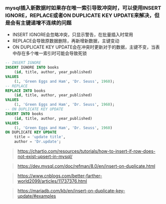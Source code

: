 ### mysql插入新数据时如果存在唯一索引导致冲突时，可以使用INSERT IGNORE，REPLACE或者ON DUPLICATE KEY UPDATE来解决，但是会有主键递增不连续的问题

* INSERT IGNORE会忽略冲突，只显示警告，在批量插入时常用
* REPLACE会导致原数据删除，再新增新数据，主键变动
* ON DUPLICATE KEY UPDATE会在冲突时更新对于的数据，主键不变，当表中存在多个唯一索引时可能会导致死锁

```sql
-- INSERT IGNORE 
INSERT IGNORE INTO books
    (id, title, author, year_published)
VALUES
    (1, 'Green Eggs and Ham', 'Dr. Seuss', 1960);
-- REPLACE
REPLACE INTO books
    (id, title, author, year_published)
VALUES
    (1, 'Green Eggs and Ham', 'Dr. Seuss', 1960);
-- ON DUPLICATE KEY UPDATE
INSERT INTO books
    (id, title, author, year_published)
VALUES
    (1, 'Green Eggs and Ham', 'Dr. Seuss', 1960)
ON DUPLICATE KEY UPDATE
    title = 'update title',
    author = 'Dr.update';
```

> https://chartio.com/resources/tutorials/how-to-insert-if-row-does-not-exist-upsert-in-mysql/

> https://dev.mysql.com/doc/refman/8.0/en/insert-on-duplicate.html

> https://www.cnblogs.com/better-farther-world2099/articles/11737376.html

> https://mariadb.com/kb/en/insert-on-duplicate-key-update/#examples


